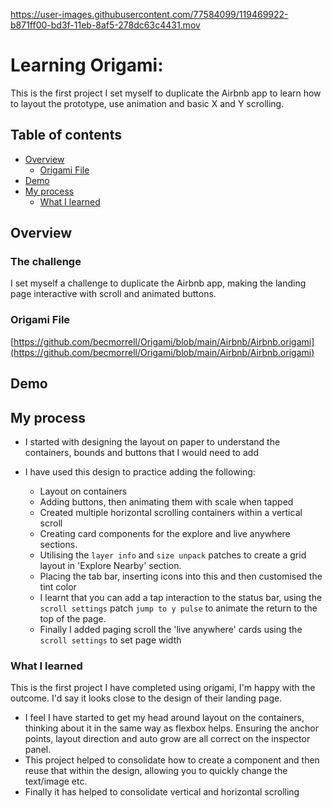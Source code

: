 
https://user-images.githubusercontent.com/77584099/119469922-b871ff00-bd3f-11eb-8af5-278dc63c4431.mov

# Learning Origami: 

This is the first project I set myself to duplicate the Airbnb app to learn how to layout the prototype, use animation and basic X and Y scrolling. 

## Table of contents

- [Overview](#overview)
  - [Origami File](#Origami-File)
- [Demo](#Demo)
- [My process](#my-process)
  - [What I learned](#what-i-learned)


## Overview

### The challenge

I set myself a challenge to duplicate the Airbnb app, making the landing page interactive with scroll and animated buttons.

### Origami File 

[https://github.com/becmorrell/Origami/blob/main/Airbnb/Airbnb.origami](https://github.com/becmorrell/Origami/blob/main/Airbnb/Airbnb.origami)

## Demo 



## My process

- I started with designing the layout on paper to understand the containers, bounds and buttons that I would need to add

- I have used this design to practice adding the following:
    - Layout on containers
    - Adding buttons, then animating them with scale when tapped
    - Created multiple horizontal scrolling containers within a vertical scroll 
    - Creating card components for the explore and live anywhere sections. 
    - Utilising the `layer info` and `size unpack` patches to create a grid layout in 'Explore Nearby' section. 
    - Placing the tab bar, inserting icons into this and then customised the tint color 
    - I learnt that you can add a tap interaction to the status bar, using the `scroll settings` patch `jump to y pulse` to animate the return to the top of the page. 
    - Finally I added paging scroll the 'live anywhere' cards using the `scroll settings` to set page width



### What I learned

This is the first project I have completed using origami, I'm happy with the outcome. I'd say it looks close to the design of their landing page. 
- I feel I have started to get my head around layout on the containers, thinking about it in the same way as flexbox helps. Ensuring the anchor points, layout direction and auto grow are all correct on the inspector panel. 
- This project helped to consolidate how to create a component and then reuse that within the design, allowing you to quickly change the text/image etc. 
- Finally it has helped to consolidate vertical and horizontal scrolling
